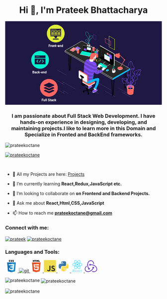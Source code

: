 <h1 align="center">Hi 👋, I'm Prateek Bhattacharya</h1>
<img align="auto" src="https://github.com/Codex-Swapnil1/PortFolio/raw/main/Full-Stack-Development-Featured-Image-LevelFive-Solutions.gif" alt="prateekoctane"/>
<h3 align="center">I am passionate about Full Stack Web Development. I have hands-on experience in designing, developing, and maintaining projects.I like to learn more in this Domain and Specialize in Fronted and BackEnd frameworks.</h3>

<p align="left"> <img src="https://komarev.com/ghpvc/?username=prateekoctane&label=Profile%20views&color=0e75b6&style=flat" alt="prateekoctane" /> </p>

<p align="left"> <a href="https://github.com/ryo-ma/github-profile-trophy"><img src="https://github-profile-trophy.vercel.app/?username=prateekoctane" alt="prateekoctane" /></a> </p>

<p align="left"> <a href="https://twitter.com/" target="blank"><img src="https://img.shields.io/twitter/follow/?logo=twitter&style=for-the-badge" alt="" /></a> </p>

- 🔭 All my Projects are here:  [Projects](https://github.com/prateekoctane?tab=repositories)

- 🌱 I’m currently learning **React,Redux,JavaScript etc.**

- 👯 I’m looking to collaborate on **on Frontend and Backend Projects.**

- 💬 Ask me about **React,Html,CSS,JavaScript**

- 📫 How to reach me **prateekoctane@gmail.com**

<h3 align="left">Connect with me:</h3>
<p align="left">
<a href="https://linkedin.com/in/prateek-bhattacharya-35118123b" target="blank"><img align="center" src="https://raw.githubusercontent.com/prateekoctane/github-profile-readme-generator/master/src/images/icons/Social/linked-in-alt.svg" alt="prateek" height="30" width="40" /></a>
<a href="https://codesandbox.com/rahulvck95" target="blank"><img align="center" src="https://raw.githubusercontent.com/prateekoctane/github-profile-readme-generator/master/src/images/icons/Social/codesandbox.svg" alt="prateekoctane" height="30" width="40" /></a>
</p>

<h3 align="left">Languages and Tools:</h3>
<p align="left"> <a href="https://www.w3schools.com/css/" target="_blank" rel="noreferrer"> <img src="https://raw.githubusercontent.com/devicons/devicon/master/icons/css3/css3-original-wordmark.svg" alt="css3" width="40" height="40"/> </a> <a href="https://git-scm.com/" target="_blank" rel="noreferrer"> <img src="https://www.vectorlogo.zone/logos/git-scm/git-scm-icon.svg" alt="git" width="40" height="40"/> </a> <a href="https://www.w3.org/html/" target="_blank" rel="noreferrer"> <img src="https://raw.githubusercontent.com/devicons/devicon/master/icons/html5/html5-original-wordmark.svg" alt="html5" width="40" height="40"/> </a> <a href="https://developer.mozilla.org/en-US/docs/Web/JavaScript" target="_blank" rel="noreferrer"> <img src="https://raw.githubusercontent.com/devicons/devicon/master/icons/javascript/javascript-original.svg" alt="javascript" width="40" height="40"/> </a> <a href="https://www.python.org" target="_blank" rel="noreferrer"> <img src="https://raw.githubusercontent.com/devicons/devicon/master/icons/python/python-original.svg" alt="python" width="40" height="40"/> </a> <a href="https://reactjs.org/" target="_blank" rel="noreferrer"> <img src="https://raw.githubusercontent.com/devicons/devicon/master/icons/react/react-original-wordmark.svg" alt="react" width="40" height="40"/> </a> <a href="https://redux.js.org" target="_blank" rel="noreferrer"> <img src="https://raw.githubusercontent.com/devicons/devicon/master/icons/redux/redux-original.svg" alt="redux" width="40" height="40"/> </a> </p>

<p><img align="left" src="https://github-readme-stats.vercel.app/api/top-langs?username=prateekoctane&show_icons=true&locale=en&layout=compact" alt="prateekoctane" /></p>

<p>&nbsp;<img align="center" src="https://github-readme-stats.vercel.app/api?username=prateekoctane&show_icons=true&locale=en" alt="prateekoctane" /></p>

<p><img align="center" src="https://github-readme-streak-stats.herokuapp.com/?user=prateekoctane&" alt="prateekoctane" /></p>
